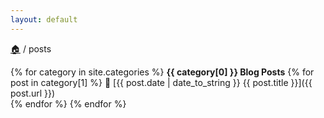 ```yaml
---
layout: default
---
```


[🏠](/)
/ posts

{% for category in site.categories %}
  **{{ category[0] }} Blog Posts**
  {% for post in category[1] %}
📄 [{{ post.date | date_to_string }} {{ post.title }}]({{ post.url }})  
  {% endfor %}
{% endfor %}

